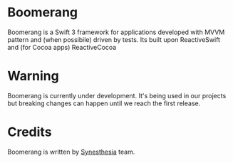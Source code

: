 # Boomerang

Boomerang is a Swift 3 framework for applications developed with MVVM pattern and (when possibile) driven by tests.
Its built upon ReactiveSwift and (for Cocoa apps) ReactiveCocoa

# Warning

Boomerang is currently under development. It's being used in our projects but breaking changes can happen until we reach the first release.



# Credits

Boomerang is written by [Synesthesia](http://www.synesthesia.it "Synesthesia") team.

